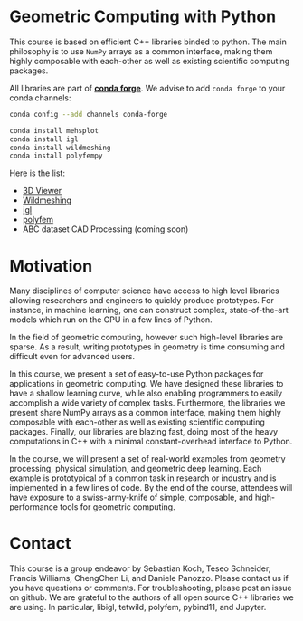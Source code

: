 Geometric Computing with Python
=======

This course is based on efficient C++ libraries binded to python.
The main philosophy is to use `NumPy` arrays as a common interface, making them highly composable with each-other as well as existing scientific computing packages.

All libraries are part of [**conda forge**](https://conda-forge.org/). We advise to add `conda forge` to your conda channels:
```bash
conda config --add channels conda-forge

conda install mehsplot
conda install igl
conda install wildmeshing
conda install polyfempy
```



Here is the list:

 - [3D Viewer](meshplot)
 - [Wildmeshing](wildmeshing)
 - [igl](igl.md)
 - [polyfem](polyfem.md)
 - ABC dataset CAD Processing (coming soon)



# Motivation
Many disciplines of computer science have access to high level libraries allowing researchers and engineers to quickly produce prototypes. For instance, in machine learning, one can construct complex, state-of-the-art models which run on the GPU in a few lines of Python.

In the field of geometric computing, however such high-level libraries are sparse. As a result, writing prototypes in geometry is time consuming and difficult even for advanced users.

In this course, we present a set of easy-to-use Python packages for applications in geometric computing. We have designed these libraries to have a shallow learning curve, while also enabling programmers to easily accomplish a wide variety of complex tasks. Furthermore, the libraries we present share NumPy arrays as a common interface, making them highly composable with each-other as well as existing scientific computing packages. Finally, our libraries are blazing fast, doing most of the heavy computations in C++ with a minimal constant-overhead interface to Python.

In the course, we will present a set of real-world examples from geometry processing, physical simulation, and geometric deep learning. Each example is prototypical of a common task in research or industry and is implemented in a few lines of code. By the end of the course, attendees will have exposure to a swiss-army-knife of simple, composable, and high-performance tools for geometric computing.


# Contact
This course is a group endeavor by Sebastian Koch, Teseo Schneider, Francis Williams, ChengChen Li, and Daniele Panozzo. Please contact us if you have questions or comments. For troubleshooting, please post an issue on github. We are grateful to the authors of all open source C++ libraries we are using. In particular, libigl, tetwild, polyfem, pybind11, and Jupyter.